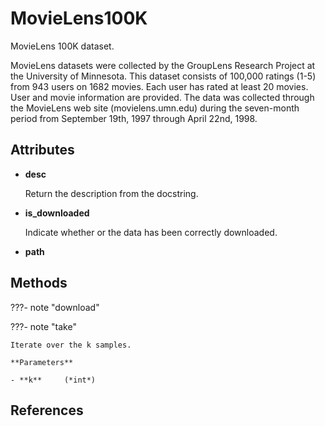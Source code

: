 # MovieLens100K

MovieLens 100K dataset.

MovieLens datasets were collected by the GroupLens Research Project at the University of Minnesota. This dataset consists of 100,000 ratings (1-5) from 943 users on 1682 movies. Each user has rated at least 20 movies. User and movie information are provided. The data was collected through the MovieLens web site (movielens.umn.edu) during the seven-month period from September 19th, 1997 through April 22nd, 1998.


## Attributes

- **desc**

    Return the description from the docstring.

- **is_downloaded**

    Indicate whether or the data has been correctly downloaded.

- **path**



## Methods

???- note "download"

???- note "take"

    Iterate over the k samples.

    **Parameters**

    - **k**     (*int*)    
    
## References

[^1]: [The MovieLens Datasets: History and Context](http://dx.doi.org/10.1145/2827872)

